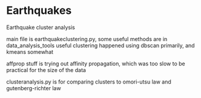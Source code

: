 Earthquakes
===========

Earthquake cluster analysis

main file is earthquakeclustering.py, some useful methods are in data_analysis_tools
useful clustering happened using dbscan primarily, and kmeans somewhat

affprop stuff is trying out affinity propagation, which was too slow to be practical for the size of the data

clusteranalysis.py is for comparing clusters to omori-utsu law and gutenberg-richter law
